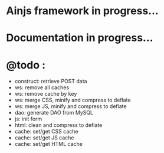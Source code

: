 # Ainjs framework in progress...
# Documentation in progress...
# @todo :
- construct: retrieve POST data
- ws: remove all caches
- ws: remove cache by key
- ws: merge CSS, minify and compress to deflate
- ws: merge JS, minify and compress to deflate
- dao: generate DAO from MySQL
- js: init form
- html: clean and compress to deflate
- cache: set/get CSS cache
- cache: set/get JS cache
- cache: set/get HTML cache
